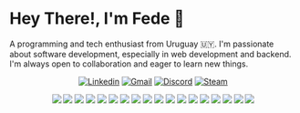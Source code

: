 # Hey There!, I'm Fede 🖖
A programming and tech enthusiast from Uruguay :uruguay:. I'm passionate about software development, especially in web development and backend. I'm always open to collaboration and eager to learn new things.
<p align="center">
    <a href="https://www.linkedin.com/in/federicocoelho" target="_blank"><img alt="Linkedin" src="https://img.shields.io/badge/-Federico%20Coelho-0e76a8?style=for-the-badge&logo=linkedin&logoColor=white"/></a>
    <a href="mailto:fcoelhovazquez@gmail.com"><img alt="Gmail" src="https://img.shields.io/badge/-fcoelhovazquez@gmail.com-D14836?style=for-the-badge&logo=gmail&logoColor=white"/></a>
    <a href="#"><img alt="Discord" src="https://img.shields.io/badge/-santerzet-7289DA?style=for-the-badge&logo=discord&logoColor=white"/></a>
    <a href="https://steamcommunity.com/id/SanterZ/" target="_blank"><img alt="Steam" src="https://img.shields.io/badge/-SanterZ-000000?style=for-the-badge&logo=steam&logoColor=white"/></a>
</p>

<p align="center">
    <a href="https://developer.mozilla.org/en-US/docs/Web/HTML" target="_blank"><img src="https://skillicons.dev/icons?i=html" /></a>
    <a href="https://developer.mozilla.org/en-US/docs/Web/CSS" target="_blank"><img src="https://skillicons.dev/icons?i=css" /></a>
    <a href="https://developer.mozilla.org/en-US/docs/Web/JavaScript" target="_blank"><img src="https://skillicons.dev/icons?i=js" /></a>
    <a href="https://www.java.com/en/" target="_blank"><img src="https://skillicons.dev/icons?i=java" /></a>
    <a href="https://nodejs.org/en" target="_blank"><img src="https://skillicons.dev/icons?i=nodejs" /></a>
    <a href="https://discord.js.org/" target="_blank"><img src="https://skillicons.dev/icons?i=discordjs" /></a>
    <a href="#"><img src="https://skillicons.dev/icons?i=bots" /></a>
    <a href="https://www.mysql.com/" target="_blank"><img src="https://skillicons.dev/icons?i=mysql" /></a>
    <a href="https://www.postgresql.org/" target="_blank"><img src="https://skillicons.dev/icons?i=postgresql" /></a>
    <a href="https://www.sqlite.org/" target="_blank"><img src="https://skillicons.dev/icons?i=sqlite" /></a>
    <a href="https://git-scm.com/" target="_blank"><img src="https://skillicons.dev/icons?i=git" /></a>
    <a href="https://www.docker.com/" target="_blank"><img src="https://skillicons.dev/icons?i=docker" /></a>
    <a href="https://code.visualstudio.com/" target="_blank"><img src="https://skillicons.dev/icons?i=vscode" /></a>
    <a href="https://www.jetbrains.com/idea/" target="_blank"><img src="https://skillicons.dev/icons?i=idea" /></a>
    <a href="https://www.vim.org/" target="_blank"><img src="https://skillicons.dev/icons?i=vim" /></a>
    <a href="#"><img src="https://skillicons.dev/icons?i=bash" /></a>
    <a href="#"><img src="https://skillicons.dev/icons?i=windows" /></a>
    <a href="#"><img src="https://skillicons.dev/icons?i=linux" /></a>
</p>
